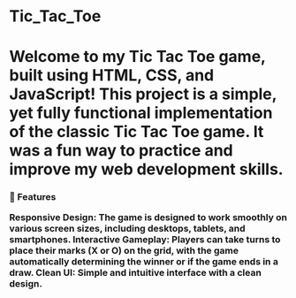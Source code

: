 # Tic_Tac_Toe
<h1>
Welcome to my Tic Tac Toe game, built using HTML, CSS, and JavaScript! This project is a simple, yet fully functional implementation of the classic Tic Tac Toe game. It was a fun way to practice and improve my web development skills.
</h1>
<h3>
🌟 Features

Responsive Design: The game is designed to work smoothly on various screen sizes, including desktops, tablets, and smartphones.
Interactive Gameplay: Players can take turns to place their marks (X or O) on the grid, with the game automatically determining the winner or if the game ends in a draw.
Clean UI: Simple and intuitive interface with a clean design.
</h3>